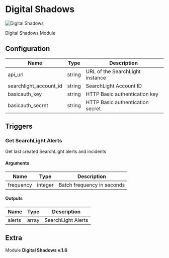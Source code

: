 # Digital Shadows


![Digital Shadows](/assets/playbooks/library/digital-shadows.png)


Digital Shadows Module

## Configuration



| Name      |  Type   |  Description  |
| --------- | ------- | --------------------------- |
| api_url | string | URL of the SearchLight instance |
| searchlight_account_id | string | SearchLight Account ID |
| basicauth_key | string | HTTP Basic authentication key |
| basicauth_secret | string | HTTP Basic authentication secret |





## Triggers

### Get SearchLight Alerts

Get last created SearchLight alerts and incidents



#### Arguments
| Name      |  Type   |  Description  |
| --------- | ------- | --------------------------- |
| frequency | integer | Batch frequency in seconds |






#### Outputs
| Name      |  Type   |  Description  |
| --------- | ------- | --------------------------- |
| alerts | array | SearchLight Alerts |















## Extra

Module **Digital Shadows v.1.6**